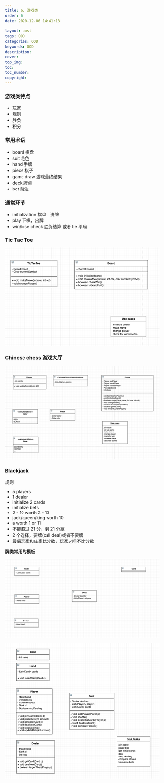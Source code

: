 ```yaml
---
title: 6. 游戏类
order: 6
date: 2020-12-06 14:41:13

layout: post
tags: OOD
categories: OOD
keywords: OOD
description:
cover:
top_img:
toc:
toc_number:
copyright:
---
```


### 游戏类特点

- 玩家
- 规则
- 胜负
- 积分

### 常用术语

- board 棋盘
- suit 花色
- hand 手牌
- piece 棋子
- game draw 游戏最终结果
- deck 牌桌
- bet 赌注

### 通常环节

- initialization 摆盘，洗牌
- play 下棋，出牌
- win/lose check 胜负结算 或者 tie 平局

### Tic Tac Toe

![image tooltip here](./assets/tictactoe.png)

### Chinese chess 游戏大厅

![image tooltip here](./assets/chinesechess.png)

### Blackjack

规则

- 5 players
- 1 dealer
- initialize 2 cards
- initialize bets
- 2 - 10 worth 2 - 10
- jack/queen/king worth 10
- a worth 1 or 11
- 不能超过 21 分，到 21 分赢
- 2 个选择，要牌(call deal)或者不要牌
- 最后玩家和庄家比分数，玩家之间不比分数

**牌类常用的模板**

![image tooltip here](./assets/card.png)

![image tooltip here](./assets/deck.png)
